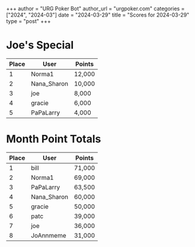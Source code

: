 +++
author = "URG Poker Bot"
author_url = "urgpoker.com"
categories = ["2024", "2024-03"]
date = "2024-03-29"
title = "Scores for 2024-03-29"
type = "post"
+++
# Joe's Special

| Place | User | Points |
|-------|------|--------|
| 1 | Norma1 | 12,000 |
| 2 | Nana_Sharon | 10,000 |
| 3 | joe | 8,000 |
| 4 | gracie | 6,000 |
| 5 | PaPaLarry | 4,000 |

# Month Point Totals

| Place | User | Points |
|-------|------|--------|
| 1 | bill | 71,000 |
| 2 | Norma1 | 69,000 |
| 3 | PaPaLarry | 63,500 |
| 4 | Nana_Sharon | 60,000 |
| 5 | gracie | 50,000 |
| 6 | patc | 39,000 |
| 7 | joe | 36,000 |
| 8 | JoAnnmeme | 31,000 |
